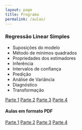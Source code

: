```yaml
---
layout: page
title: Programa
permalink: /aulas/
---
```




### Regressão Linear Simples
 
* Suposições do modelo
* Método de mínimos quadrados
* Propriedades dos estimadores
* Inferência
* Intervalos de confiança
* Predição
* Análise de Variância
* Diagnóstico
* Transformação

[Parte 1](slides/parte01/parte01.html)
[Parte 2](slides/parte02/parte02.html)
[Parte 3](slides/parte03/parte03.html)
[Parte 4](slides/parte04/parte04.html)




#### Aulas em formato PDF


[Parte 1](slides_pdf/parte01.pdf)
[Parte 2](slides_pdf/parte02.pdf)
[Parte 3](slides_pdf/parte03.pdf)
[Parte 4](slides_pdf/parte04.pdf)
